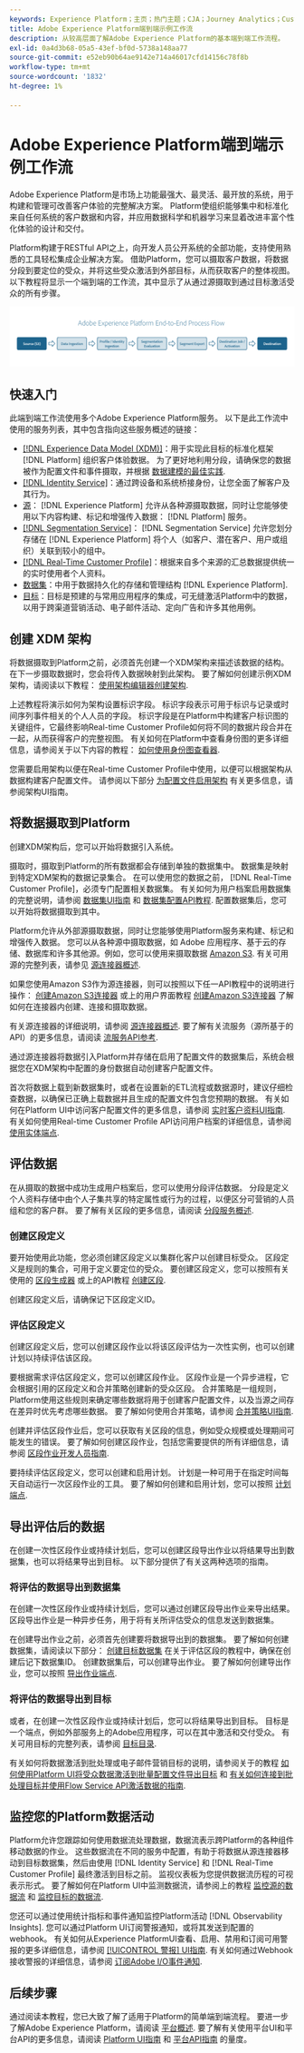 ```yaml
---
keywords: Experience Platform；主页；热门主题；CJA；Journey Analytics；Customer Journey Analytics；Campaign Orchestration；编排；Customer Journey；Journey Orchestration；功能；区域
title: Adobe Experience Platform端到端示例工作流
description: 从较高层面了解Adobe Experience Platform的基本端到端工作流程。
exl-id: 0a4d3b68-05a5-43ef-bf0d-5738a148aa77
source-git-commit: e52eb90b64ae9142e714a46017cfd14156c78f8b
workflow-type: tm+mt
source-wordcount: '1832'
ht-degree: 1%

---
```


# Adobe Experience Platform端到端示例工作流

Adobe Experience Platform是市场上功能最强大、最灵活、最开放的系统，用于构建和管理可改善客户体验的完整解决方案。 Platform使组织能够集中和标准化来自任何系统的客户数据和内容，并应用数据科学和机器学习来显着改进丰富个性化体验的设计和交付。

Platform构建于RESTful API之上，向开发人员公开系统的全部功能，支持使用熟悉的工具轻松集成企业解决方案。 借助Platform，您可以摄取客户数据，将数据分段到要定位的受众，并将这些受众激活到外部目标，从而获取客户的整体视图。 以下教程将显示一个端到端的工作流，其中显示了从通过源摄取到通过目标激活受众的所有步骤。

![Experience Platform端到端工作流程](./images/end-to-end-tutorial/platform-end-2-end-workflow.png)

## 快速入门

此端到端工作流使用多个Adobe Experience Platform服务。 以下是此工作流中使用的服务列表，其中包含指向这些服务概述的链接：

- [[!DNL Experience Data Model (XDM)]](../xdm/home.md)：用于实现此目标的标准化框架 [!DNL Platform] 组织客户体验数据。 为了更好地利用分段，请确保您的数据被作为配置文件和事件摄取，并根据 [数据建模的最佳实践](../xdm/schema/best-practices.md).
- [[!DNL Identity Service]](../identity-service/home.md)：通过跨设备和系统桥接身份，让您全面了解客户及其行为。
- [源](../sources/home.md)： [!DNL Experience Platform] 允许从各种源摄取数据，同时让您能够使用以下内容构建、标记和增强传入数据： [!DNL Platform] 服务。
- [[!DNL Segmentation Service]](../segmentation/home.md)： [!DNL Segmentation Service] 允许您划分存储在 [!DNL Experience Platform] 将个人（如客户、潜在客户、用户或组织）关联到较小的组中。
- [[!DNL Real-Time Customer Profile]](../profile/home.md)：根据来自多个来源的汇总数据提供统一的实时使用者个人资料。
- [数据集](../catalog/datasets/overview.md)：中用于数据持久化的存储和管理结构 [!DNL Experience Platform].
- [目标](../destinations/home.md)：目标是预建的与常用应用程序的集成，可无缝激活Platform中的数据，以用于跨渠道营销活动、电子邮件活动、定向广告和许多其他用例。

## 创建 XDM 架构

将数据摄取到Platform之前，必须首先创建一个XDM架构来描述该数据的结构。 在下一步摄取数据时，您会将传入数据映射到此架构。 要了解如何创建示例XDM架构，请阅读以下教程： [使用架构编辑器创建架构](../xdm/tutorials/create-schema-ui.md).

上述教程将演示如何为架构设置标识字段。 标识字段表示可用于标识与记录或时间序列事件相关的个人人员的字段。 标识字段是在Platform中构建客户标识图的关键组件，它最终影响Real-time Customer Profile如何将不同的数据片段合并在一起，从而获得客户的完整视图。 有关如何在Platform中查看身份图的更多详细信息，请参阅关于以下内容的教程： [如何使用身份图查看器](../identity-service/features/identity-graph-viewer.md).

您需要启用架构以便在Real-time Customer Profile中使用，以便可以根据架构从数据构建客户配置文件。 请参阅以下部分 [为配置文件启用架构](../xdm/ui/resources/schemas.md#profile) 有关更多信息，请参阅架构UI指南。

## 将数据摄取到Platform

创建XDM架构后，您可以开始将数据引入系统。

摄取时，摄取到Platform的所有数据都会存储到单独的数据集中。 数据集是映射到特定XDM架构的数据记录集合。 在可以使用您的数据之前， [!DNL Real-Time Customer Profile]，必须专门配置相关数据集。 有关如何为用户档案启用数据集的完整说明，请参阅 [数据集UI指南](../catalog/datasets/user-guide.md#enable-profile) 和 [数据集配置API教程](../profile/tutorials/dataset-configuration.md). 配置数据集后，您可以开始将数据摄取到其中。

Platform允许从外部源摄取数据，同时让您能够使用Platform服务来构建、标记和增强传入数据。 您可以从各种源中摄取数据，如 Adobe 应用程序、基于云的存储、数据库和许多其他源。例如，您可以使用来摄取数据 [Amazon S3](../sources/tutorials/api/create/cloud-storage/s3.md). 有关可用源的完整列表，请参见 [源连接器概述](../sources/home.md).

如果您使用Amazon S3作为源连接器，则可以按照以下任一API教程中的说明进行操作： [创建Amazon S3连接器](../sources/tutorials/api/create/cloud-storage/s3.md) 或上的用户界面教程 [创建Amazon S3连接器](../sources/tutorials/ui/create/cloud-storage/s3.md) 了解如何在连接器内创建、连接和摄取数据。

有关源连接器的详细说明，请参阅 [源连接器概述](../sources/home.md). 要了解有关流服务（源所基于的API）的更多信息，请阅读 [流服务API参考](https://www.adobe.io/experience-platform-apis/references/flow-service/).

通过源连接器将数据引入Platform并存储在启用了配置文件的数据集后，系统会根据您在XDM架构中配置的身份数据自动创建客户配置文件。

首次将数据上载到新数据集时，或者在设置新的ETL流程或数据源时，建议仔细检查数据，以确保已正确上载数据并且生成的配置文件包含您预期的数据。 有关如何在Platform UI中访问客户配置文件的更多信息，请参阅 [实时客户资料UI指南](../profile/ui/user-guide.md). 有关如何使用Real-time Customer Profile API访问用户档案的详细信息，请参阅 [使用实体端点](../profile/api/entities.md).

## 评估数据

在从摄取的数据中成功生成用户档案后，您可以使用分段评估数据。 分段是定义个人资料存储中由个人子集共享的特定属性或行为的过程，以便区分可营销的人员组和您的客户群。 要了解有关区段的更多信息，请阅读 [分段服务概述](../segmentation/home.md).

### 创建区段定义

要开始使用此功能，您必须创建区段定义以集群化客户以创建目标受众。 区段定义是规则的集合，可用于定义要定位的受众。 要创建区段定义，您可以按照有关使用的 [区段生成器](../segmentation/ui/segment-builder.md) 或上的API教程 [创建区段](../segmentation/tutorials/create-a-segment.md).

创建区段定义后，请确保记下区段定义ID。

### 评估区段定义

创建区段定义后，您可以创建区段作业以将该区段评估为一次性实例，也可以创建计划以持续评估该区段。

要根据需求评估区段定义，您可以创建区段作业。 区段作业是一个异步进程，它会根据引用的区段定义和合并策略创建新的受众区段。 合并策略是一组规则，Platform使用这些规则来确定哪些数据将用于创建客户配置文件，以及当源之间存在差异时优先考虑哪些数据。 要了解如何使用合并策略，请参阅 [合并策略UI指南](../profile/merge-policies/ui-guide.md).

创建并评估区段作业后，您可以获取有关区段的信息，例如受众规模或处理期间可能发生的错误。 要了解如何创建区段作业，包括您需要提供的所有详细信息，请参阅 [区段作业开发人员指南](../segmentation/api/segment-jobs.md).

要持续评估区段定义，您可以创建和启用计划。 计划是一种可用于在指定时间每天自动运行一次区段作业的工具。 要了解如何创建和启用计划，您可以按照 [计划端点](../segmentation/api/schedules.md).

## 导出评估后的数据

在创建一次性区段作业或持续计划后，您可以创建区段导出作业以将结果导出到数据集，也可以将结果导出到目标。 以下部分提供了有关这两种选项的指南。

### 将评估的数据导出到数据集

在创建一次性区段作业或持续计划后，您可以通过创建区段导出作业来导出结果。 区段导出作业是一种异步任务，用于将有关所评估受众的信息发送到数据集。

在创建导出作业之前，必须首先创建要将数据导出到的数据集。 要了解如何创建数据集，请阅读以下部分： [创建目标数据集](../segmentation/tutorials/evaluate-a-segment.md#create-dataset) 在关于评估区段的教程中，确保在创建后记下数据集ID。 创建数据集后，可以创建导出作业。 要了解如何创建导出作业，您可以按照 [导出作业端点](../segmentation/api/export-jobs.md).

### 将评估的数据导出到目标

或者，在创建一次性区段作业或持续计划后，您可以将结果导出到目标。 目标是一个端点，例如外部服务上的Adobe应用程序，可以在其中激活和交付受众。 有关可用目标的完整列表，请参阅 [目标目录](../destinations/catalog/overview.md).

有关如何将数据激活到批处理或电子邮件营销目标的说明，请参阅关于的教程 [如何使用Platform UI将受众数据激活到批量配置文件导出目标](../destinations/ui/activate-batch-profile-destinations.md) 和 [有关如何连接到批处理目标并使用Flow Service API激活数据的指南](../destinations/api/connect-activate-batch-destinations.md).

## 监控您的Platform数据活动

Platform允许您跟踪如何使用数据流处理数据，数据流表示跨Platform的各种组件移动数据的作业。 这些数据流在不同的服务中配置，有助于将数据从源连接器移动到目标数据集，然后由使用 [!DNL Identity Service] 和 [!DNL Real-Time Customer Profile] 最终激活到目标之前。 监视仪表板为您提供数据流历程的可视表示形式。 要了解如何在Platform UI中监测数据流，请参阅上的教程 [监控源的数据流](../dataflows/ui/monitor-sources.md) 和 [监控目标的数据流](../dataflows/ui/monitor-destinations.md).

您还可以通过使用统计指标和事件通知监控Platform活动 [!DNL Observability Insights]. 您可以通过Platform UI订阅警报通知，或将其发送到配置的webhook。 有关如何从Experience PlatformUI查看、启用、禁用和订阅可用警报的更多详细信息，请参阅 [[!UICONTROL 警报] UI指南](../observability/alerts/ui.md). 有关如何通过Webhook接收警报的详细信息，请参阅 [订阅Adobe I/O事件通知](../observability/alerts/subscribe.md).

## 后续步骤

通过阅读本教程，您已大致了解了适用于Platform的简单端到端流程。 要进一步了解Adobe Experience Platform，请阅读 [平台概述](./home.md). 要了解有关使用平台UI和平台API的更多信息，请阅读 [Platform UI指南](./ui-guide.md) 和 [平台API指南](./api-guide.md) 的量度。

